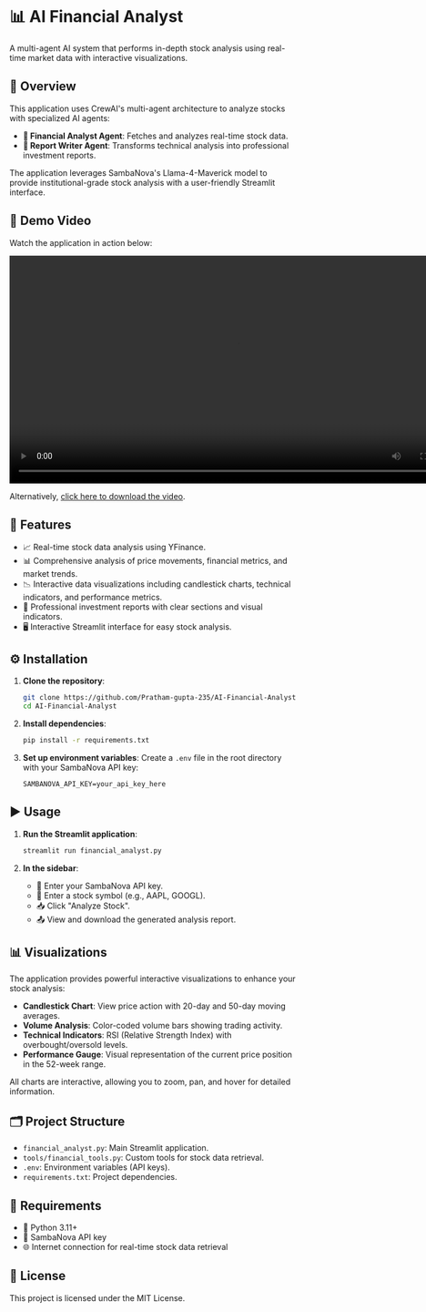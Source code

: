 # 📊 AI Financial Analyst

A multi-agent AI system that performs in-depth stock analysis using real-time market data with interactive visualizations.

## 🧠 Overview

This application uses CrewAI's multi-agent architecture to analyze stocks with specialized AI agents:

- **🧮 Financial Analyst Agent**: Fetches and analyzes real-time stock data.
- **📝 Report Writer Agent**: Transforms technical analysis into professional investment reports.

The application leverages SambaNova's Llama-4-Maverick model to provide institutional-grade stock analysis with a user-friendly Streamlit interface.

## 🎥 Demo Video

Watch the application in action below:

<video width="800" controls>
  <source src="path_to_your_video.mp4" type="video/mp4">
  Your browser does not support the video tag.
</video>

Alternatively, [click here to download the video](Demo.mp4).

## 🚀 Features

- 📈 Real-time stock data analysis using YFinance.
- 📊 Comprehensive analysis of price movements, financial metrics, and market trends.
- 📉 Interactive data visualizations including candlestick charts, technical indicators, and performance metrics.
- 🧾 Professional investment reports with clear sections and visual indicators.
- 🖥️ Interactive Streamlit interface for easy stock analysis.

## ⚙️ Installation

1. **Clone the repository**:
   ```bash
   git clone https://github.com/Pratham-gupta-235/AI-Financial-Analyst.git
   cd AI-Financial-Analyst
   ```

2. **Install dependencies**:
   ```bash
   pip install -r requirements.txt
   ```

3. **Set up environment variables**:
   Create a `.env` file in the root directory with your SambaNova API key:
   ```env
   SAMBANOVA_API_KEY=your_api_key_here
   ```

## ▶️ Usage

1. **Run the Streamlit application**:
   ```bash
   streamlit run financial_analyst.py
   ```

2. **In the sidebar**:
   - 🔑 Enter your SambaNova API key.
   - 💼 Enter a stock symbol (e.g., AAPL, GOOGL).
   - 📥 Click "Analyze Stock".
   - 📤 View and download the generated analysis report.

## 📊 Visualizations

The application provides powerful interactive visualizations to enhance your stock analysis:

- **Candlestick Chart**: View price action with 20-day and 50-day moving averages.
- **Volume Analysis**: Color-coded volume bars showing trading activity.
- **Technical Indicators**: RSI (Relative Strength Index) with overbought/oversold levels.
- **Performance Gauge**: Visual representation of the current price position in the 52-week range.

All charts are interactive, allowing you to zoom, pan, and hover for detailed information.

## 🗂️ Project Structure

- `financial_analyst.py`: Main Streamlit application.
- `tools/financial_tools.py`: Custom tools for stock data retrieval.
- `.env`: Environment variables (API keys).
- `requirements.txt`: Project dependencies.

## 📌 Requirements

- 🐍 Python 3.11+
- 🔐 SambaNova API key
- 🌐 Internet connection for real-time stock data retrieval

## 📝 License

This project is licensed under the MIT License.
